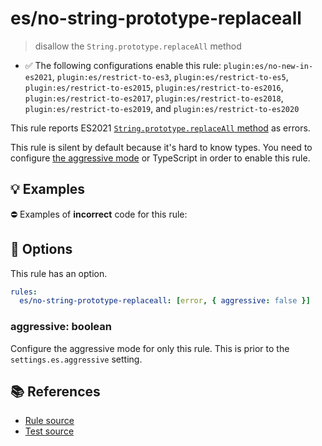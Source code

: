 # es/no-string-prototype-replaceall
> disallow the `String.prototype.replaceAll` method

- ✅ The following configurations enable this rule: `plugin:es/no-new-in-es2021`, `plugin:es/restrict-to-es3`, `plugin:es/restrict-to-es5`, `plugin:es/restrict-to-es2015`, `plugin:es/restrict-to-es2016`, `plugin:es/restrict-to-es2017`, `plugin:es/restrict-to-es2018`, `plugin:es/restrict-to-es2019`, and `plugin:es/restrict-to-es2020`

This rule reports ES2021 [`String.prototype.replaceAll` method](https://github.com/tc39/proposal-string-replaceall) as errors.

This rule is silent by default because it's hard to know types. You need to configure [the aggressive mode](../#the-aggressive-mode) or TypeScript in order to enable this rule.

## 💡 Examples

⛔ Examples of **incorrect** code for this rule:

<eslint-playground type="bad" code="/*eslint es/no-string-prototype-replaceall: [error, { aggressive: true }] */
foo.replaceAll(&quot;a&quot;, &quot;b&quot;)
" />

## 🔧 Options

This rule has an option.

```yml
rules:
  es/no-string-prototype-replaceall: [error, { aggressive: false }]
```

### aggressive: boolean

Configure the aggressive mode for only this rule.
This is prior to the `settings.es.aggressive` setting.

## 📚 References

- [Rule source](https://github.com/mysticatea/eslint-plugin-es/blob/v4.1.0/lib/rules/no-string-prototype-replaceall.js)
- [Test source](https://github.com/mysticatea/eslint-plugin-es/blob/v4.1.0/tests/lib/rules/no-string-prototype-replaceall.js)
